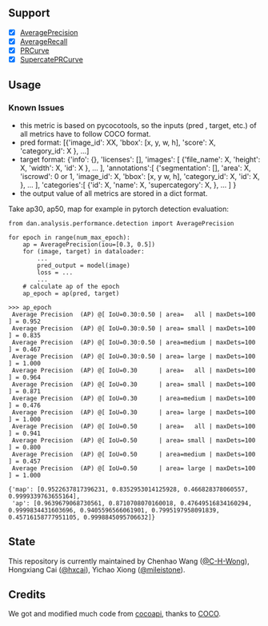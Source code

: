 ## Support
- [x] [AveragePrecision](performace/detection/average_precision.py)
- [x] [AverageRecall](performace/detection/average_recall.py)
- [x] [PRCurve](performace/detection/pr_curve.py)
- [x] [SupercatePRCurve](performace/detection/pr_curve.py)

## Usage
### Known Issues
- this metric is based on pycocotools, so the inputs (pred , target, etc.) of all metrics have to follow COCO format.
- pred format: [{'image_id': XX, 'bbox': [x, y, w, h], 'score': X, 'category_id': X }, ...]
- target format: {'info': {},
                  'licenses': [],
                  'images': [
                     {'file_name': X,
                      'height': X,
                      'width': X,
                      'id': X
                     },
                     ...
                  ],
                  'annotations':[
                     {'segmentation': [],
                      'area': X,
                      'iscrowd': 0 or 1,
                      'image_id': X,
                      'bbox': [x, y w, h],
                      'category_id': X,
                      'id': X,
                      },
                      ...
                  ],
                  'categories':[
                     {'id': X,
                      'name': X,
                      'supercategory': X,
                     },
                     ...
                  ]
                 }
- the output value of all metrics are stored in a dict format.

Take ap30, ap50, map for example in pytorch detection evaluation:

```shell
from dan.analysis.performance.detection import AveragePrecision

for epoch in range(num_max_epoch):
    ap = AveragePrecision(iou=[0.3, 0.5])
    for (image, target) in dataloader:
        ...
        pred_output = model(image)
        loss = ...
        ...
    # calculate ap of the epoch
    ap_epoch = ap(pred, target)

>>> ap_epoch
 Average Precision  (AP) @[ IoU=0.30:0.50 | area=   all | maxDets=100 ] = 0.952
 Average Precision  (AP) @[ IoU=0.30:0.50 | area= small | maxDets=100 ] = 0.835
 Average Precision  (AP) @[ IoU=0.30:0.50 | area=medium | maxDets=100 ] = 0.467
 Average Precision  (AP) @[ IoU=0.30:0.50 | area= large | maxDets=100 ] = 1.000
 Average Precision  (AP) @[ IoU=0.30      | area=   all | maxDets=100 ] = 0.964
 Average Precision  (AP) @[ IoU=0.30      | area= small | maxDets=100 ] = 0.871
 Average Precision  (AP) @[ IoU=0.30      | area=medium | maxDets=100 ] = 0.476
 Average Precision  (AP) @[ IoU=0.30      | area= large | maxDets=100 ] = 1.000
 Average Precision  (AP) @[ IoU=0.50      | area=   all | maxDets=100 ] = 0.941
 Average Precision  (AP) @[ IoU=0.50      | area= small | maxDets=100 ] = 0.800
 Average Precision  (AP) @[ IoU=0.50      | area=medium | maxDets=100 ] = 0.457
 Average Precision  (AP) @[ IoU=0.50      | area= large | maxDets=100 ] = 1.000

{'map': [0.9522637817396231, 0.8352953014125928, 0.466828378060557, 0.9999339763655164], 
 'ap': [0.9639679068730561, 0.8710708070160018, 0.47649516834160294, 0.9999834431603696, 0.9405596566061901, 0.7995197958091839, 0.45716158777951105, 0.9998845095706632]}

```

## State

This repository is currently maintained by Chenhao Wang ([@C-H-Wong](http://github.com/C-H-Wong)), Hongxiang Cai ([@hxcai](http://github.com/hxcai)), Yichao Xiong ([@mileistone](https://github.com/mileistone)).

## Credits
We got and modified much code from [cocoapi](https://github.com/cocodataset/cocoapi), thanks to [COCO](https://github.com/cocodataset).
